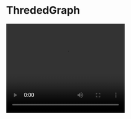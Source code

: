 # ThrededGraph
<video width="320" height="240" controls>
  <source src="graph.mp4" type="video/mp4">
</video>
